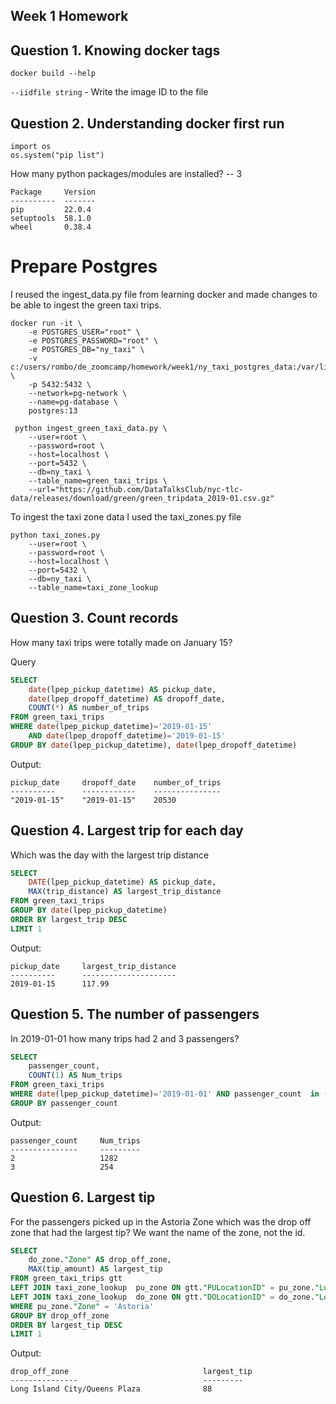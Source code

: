 ## Week 1 Homework

## Question 1. Knowing docker tags
```
docker build --help
```
``` --iidfile string ``` -  Write the image ID to the file

## Question 2. Understanding docker first run 
```
import os
os.system("pip list")
```
How many python packages/modules are installed? -- 3
```
Package     Version
----------  -------
pip         22.0.4
setuptools  58.1.0
wheel       0.38.4
```

# Prepare Postgres

I reused the ingest_data.py file from learning docker and made changes to be able to ingest the green taxi trips. 

```
docker run -it \
    -e POSTGRES_USER="root" \
    -e POSTGRES_PASSWORD="root" \
    -e POSTGRES_DB="ny_taxi" \
    -v c:/users/rombo/de_zoomcamp/homework/week1/ny_taxi_postgres_data:/var/lib/postgresql/data \
    -p 5432:5432 \
    --network=pg-network \
    --name=pg-database \
    postgres:13
```
```
 python ingest_green_taxi_data.py \
    --user=root \
    --password=root \
    --host=localhost \
    --port=5432 \
    --db=ny_taxi \
    --table_name=green_taxi_trips \
    --url="https://github.com/DataTalksClub/nyc-tlc-data/releases/download/green/green_tripdata_2019-01.csv.gz"
```

To ingest the taxi zone data I used the taxi_zones.py file
```
python taxi_zones.py 
    --user=root \
    --password=root \
    --host=localhost \
    --port=5432 \
    --db=ny_taxi \
    --table_name=taxi_zone_lookup 
```
## Question 3. Count records 

How many taxi trips were totally made on January 15?

Query

```sql
SELECT 
    date(lpep_pickup_datetime) AS pickup_date,
    date(lpep_dropoff_datetime) AS dropoff_date,
    COUNT(*) AS number_of_trips
FROM green_taxi_trips
WHERE date(lpep_pickup_datetime)='2019-01-15' 
    AND date(lpep_dropoff_datetime)='2019-01-15'
GROUP BY date(lpep_pickup_datetime), date(lpep_dropoff_datetime)
```
Output:

```
pickup_date     dropoff_date    number_of_trips
----------      ------------    ---------------
"2019-01-15"	"2019-01-15"	20530
```

## Question 4. Largest trip for each day

Which was the day with the largest trip distance
```sql
SELECT 
	DATE(lpep_pickup_datetime) AS pickup_date,
	MAX(trip_distance) AS largest_trip_distance
FROM green_taxi_trips
GROUP BY date(lpep_pickup_datetime)
ORDER BY largest_trip DESC
LIMIT 1
```

Output:

```
pickup_date     largest_trip_distance
----------      ---------------------
2019-01-15  	117.99
```

## Question 5. The number of passengers

In 2019-01-01 how many trips had 2 and 3 passengers?

```sql
SELECT 
	passenger_count,
	COUNT(1) AS Num_trips
FROM green_taxi_trips
WHERE date(lpep_pickup_datetime)='2019-01-01' AND passenger_count  in (2,3)
GROUP BY passenger_count
```

Output:

```
passenger_count     Num_trips
---------------     ---------
2             	    1282
3             	    254
```
## Question 6. Largest tip

For the passengers picked up in the Astoria Zone which was the drop off zone that had the largest tip?
We want the name of the zone, not the id.

```sql
SELECT
	do_zone."Zone" AS drop_off_zone,
	MAX(tip_amount) AS largest_tip
FROM green_taxi_trips gtt
LEFT JOIN taxi_zone_lookup  pu_zone ON gtt."PULocationID" = pu_zone."LocationID"
LEFT JOIN taxi_zone_lookup  do_zone ON gtt."DOLocationID" = do_zone."LocationID"
WHERE pu_zone."Zone" = 'Astoria'
GROUP BY drop_off_zone
ORDER BY largest_tip DESC
LIMIT 1
```

Output:

```
drop_off_zone                              largest_tip
---------------                            ---------
Long Island City/Queens Plaza              88
```
